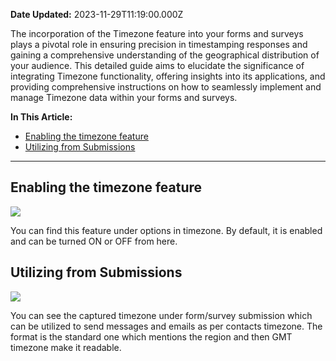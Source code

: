 **Date Updated:** 2023-11-29T11:19:00.000Z

The incorporation of the Timezone feature into your forms and surveys plays a pivotal role in ensuring precision in timestamping responses and gaining a comprehensive understanding of the geographical distribution of your audience. This detailed guide aims to elucidate the significance of integrating Timezone functionality, offering insights into its applications, and providing comprehensive instructions on how to seamlessly implement and manage Timezone data within your forms and surveys.

  
**In This Article:**

   * [Enabling the timezone feature](#Enabling-the-timezone-feature)
   * [Utilizing from Submissions](#Utilizing-from-Submissions)

---

## Enabling the timezone feature

![](https://s3.amazonaws.com/cdn.freshdesk.com/data/helpdesk/attachments/production/155013881861/original/BHU4oWC4h36wh3d0CmM4TCvMmyfImuR4uA.png?1701236601)

You can find this feature under options in timezone. By default, it is enabled and can be turned ON or OFF from here.

  
## Utilizing from Submissions

![](https://s3.amazonaws.com/cdn.freshdesk.com/data/helpdesk/attachments/production/155013881911/original/qvJJeYSat0w0g3eSkg2DF8R0YYrwchD_Uw.png?1701236735)

  
You can see the captured timezone under form/survey submission which can be utilized to send messages and emails as per contacts timezone. The format is the standard one which mentions the region and then GMT timezone make it readable.